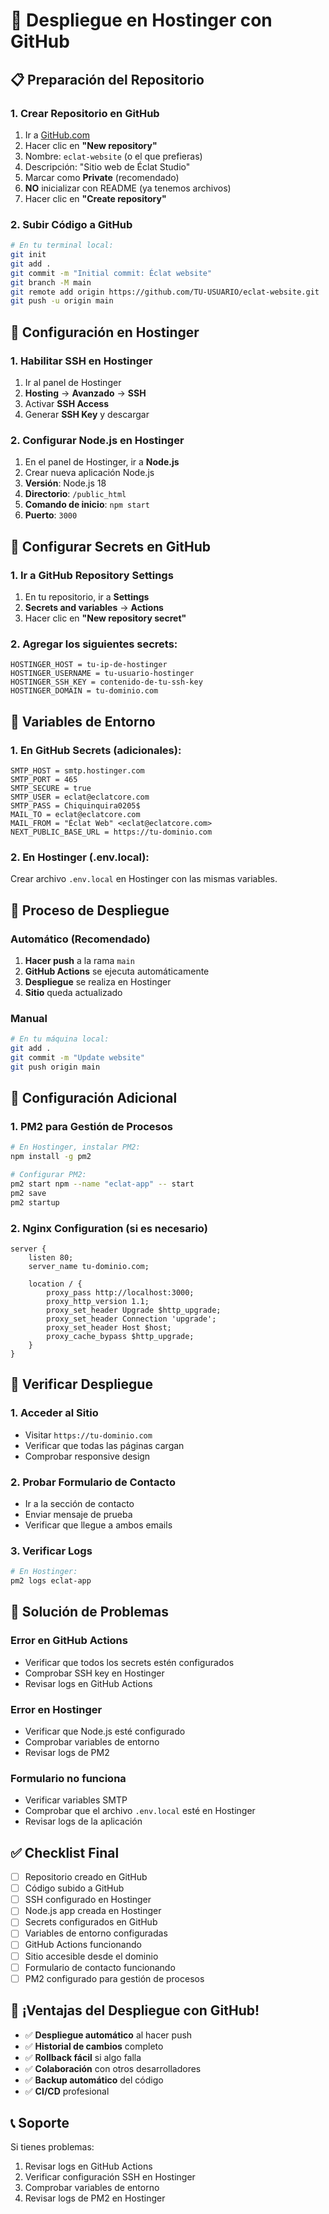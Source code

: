 # 🚀 Despliegue en Hostinger con GitHub

## 📋 Preparación del Repositorio

### 1. **Crear Repositorio en GitHub**
1. Ir a [GitHub.com](https://github.com)
2. Hacer clic en **"New repository"**
3. Nombre: `eclat-website` (o el que prefieras)
4. Descripción: "Sitio web de Éclat Studio"
5. Marcar como **Private** (recomendado)
6. **NO** inicializar con README (ya tenemos archivos)
7. Hacer clic en **"Create repository"**

### 2. **Subir Código a GitHub**

```bash
# En tu terminal local:
git init
git add .
git commit -m "Initial commit: Éclat website"
git branch -M main
git remote add origin https://github.com/TU-USUARIO/eclat-website.git
git push -u origin main
```

## 🔧 Configuración en Hostinger

### 1. **Habilitar SSH en Hostinger**
1. Ir al panel de Hostinger
2. **Hosting** → **Avanzado** → **SSH**
3. Activar **SSH Access**
4. Generar **SSH Key** y descargar

### 2. **Configurar Node.js en Hostinger**
1. En el panel de Hostinger, ir a **Node.js**
2. Crear nueva aplicación Node.js
3. **Versión**: Node.js 18
4. **Directorio**: `/public_html`
5. **Comando de inicio**: `npm start`
6. **Puerto**: `3000`

## 🔐 Configurar Secrets en GitHub

### 1. **Ir a GitHub Repository Settings**
1. En tu repositorio, ir a **Settings**
2. **Secrets and variables** → **Actions**
3. Hacer clic en **"New repository secret"**

### 2. **Agregar los siguientes secrets:**

```
HOSTINGER_HOST = tu-ip-de-hostinger
HOSTINGER_USERNAME = tu-usuario-hostinger
HOSTINGER_SSH_KEY = contenido-de-tu-ssh-key
HOSTINGER_DOMAIN = tu-dominio.com
```

## 📧 Variables de Entorno

### 1. **En GitHub Secrets (adicionales):**
```
SMTP_HOST = smtp.hostinger.com
SMTP_PORT = 465
SMTP_SECURE = true
SMTP_USER = eclat@eclatcore.com
SMTP_PASS = Chiquinquira0205$
MAIL_TO = eclat@eclatcore.com
MAIL_FROM = "Éclat Web" <eclat@eclatcore.com>
NEXT_PUBLIC_BASE_URL = https://tu-dominio.com
```

### 2. **En Hostinger (.env.local):**
Crear archivo `.env.local` en Hostinger con las mismas variables.

## 🚀 Proceso de Despliegue

### **Automático (Recomendado)**
1. **Hacer push** a la rama `main`
2. **GitHub Actions** se ejecuta automáticamente
3. **Despliegue** se realiza en Hostinger
4. **Sitio** queda actualizado

### **Manual**
```bash
# En tu máquina local:
git add .
git commit -m "Update website"
git push origin main
```

## 🔧 Configuración Adicional

### 1. **PM2 para Gestión de Procesos**
```bash
# En Hostinger, instalar PM2:
npm install -g pm2

# Configurar PM2:
pm2 start npm --name "eclat-app" -- start
pm2 save
pm2 startup
```

### 2. **Nginx Configuration (si es necesario)**
```nginx
server {
    listen 80;
    server_name tu-dominio.com;
    
    location / {
        proxy_pass http://localhost:3000;
        proxy_http_version 1.1;
        proxy_set_header Upgrade $http_upgrade;
        proxy_set_header Connection 'upgrade';
        proxy_set_header Host $host;
        proxy_cache_bypass $http_upgrade;
    }
}
```

## 🧪 Verificar Despliegue

### 1. **Acceder al Sitio**
- Visitar `https://tu-dominio.com`
- Verificar que todas las páginas cargan
- Comprobar responsive design

### 2. **Probar Formulario de Contacto**
- Ir a la sección de contacto
- Enviar mensaje de prueba
- Verificar que llegue a ambos emails

### 3. **Verificar Logs**
```bash
# En Hostinger:
pm2 logs eclat-app
```

## 🚨 Solución de Problemas

### **Error en GitHub Actions**
- Verificar que todos los secrets estén configurados
- Comprobar SSH key en Hostinger
- Revisar logs en GitHub Actions

### **Error en Hostinger**
- Verificar que Node.js esté configurado
- Comprobar variables de entorno
- Revisar logs de PM2

### **Formulario no funciona**
- Verificar variables SMTP
- Comprobar que el archivo `.env.local` esté en Hostinger
- Revisar logs de la aplicación

## ✅ Checklist Final

- [ ] Repositorio creado en GitHub
- [ ] Código subido a GitHub
- [ ] SSH configurado en Hostinger
- [ ] Node.js app creada en Hostinger
- [ ] Secrets configurados en GitHub
- [ ] Variables de entorno configuradas
- [ ] GitHub Actions funcionando
- [ ] Sitio accesible desde el dominio
- [ ] Formulario de contacto funcionando
- [ ] PM2 configurado para gestión de procesos

## 🎉 ¡Ventajas del Despliegue con GitHub!

- ✅ **Despliegue automático** al hacer push
- ✅ **Historial de cambios** completo
- ✅ **Rollback fácil** si algo falla
- ✅ **Colaboración** con otros desarrolladores
- ✅ **Backup automático** del código
- ✅ **CI/CD** profesional

## 📞 Soporte

Si tienes problemas:
1. Revisar logs en GitHub Actions
2. Verificar configuración SSH en Hostinger
3. Comprobar variables de entorno
4. Revisar logs de PM2 en Hostinger
